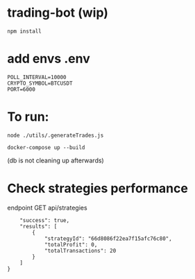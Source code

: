 # trading-bot (wip)

```npm
npm install
```

# add envs .env
```
POLL_INTERVAL=10000
CRYPTO_SYMBOL=BTCUSDT
PORT=6000
```

# To run:

```
node ./utils/.generateTrades.js
```

```
docker-compose up --build
```

(db is not cleaning up afterwards)

# Check strategies performance

endpoint GET api/strategies

```{
    "success": true,
    "results": [
        {
            "strategyId": "66d8086f22ea7f15afc76c80",
            "totalProfit": 0,
            "totalTransactions": 20
        }
    ]
}
```

